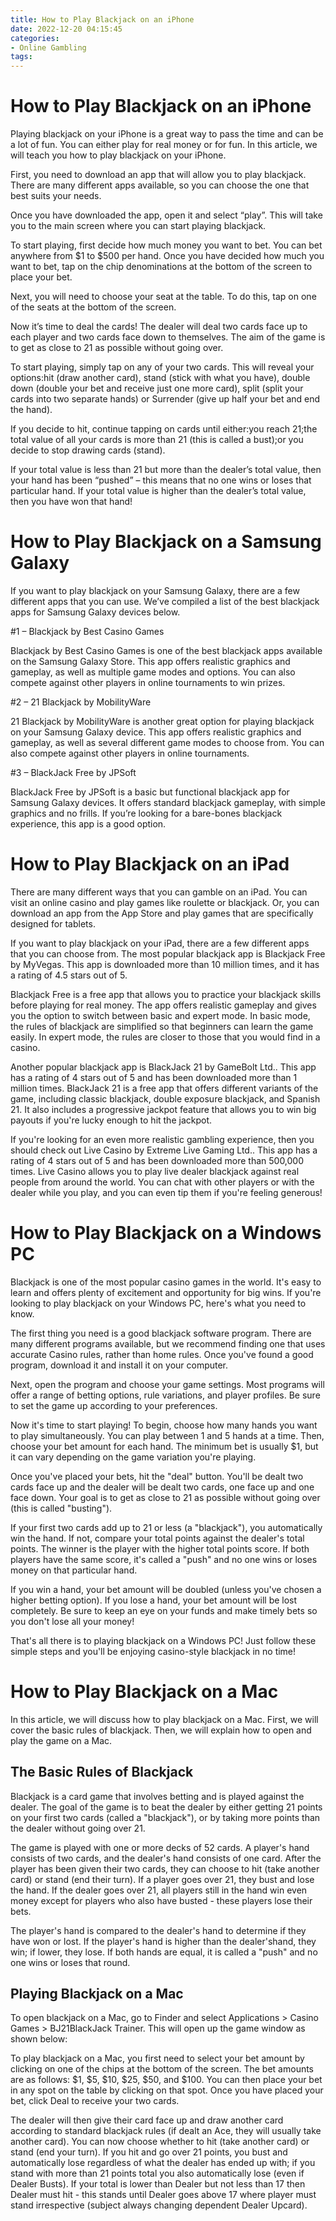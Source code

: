 ```yaml
---
title: How to Play Blackjack on an iPhone
date: 2022-12-20 04:15:45
categories:
- Online Gambling
tags:
---
```



#  How to Play Blackjack on an iPhone

Playing blackjack on your iPhone is a great way to pass the time and can be a lot of fun. You can either play for real money or for fun. In this article, we will teach you how to play blackjack on your iPhone.

First, you need to download an app that will allow you to play blackjack. There are many different apps available, so you can choose the one that best suits your needs.

Once you have downloaded the app, open it and select “play”. This will take you to the main screen where you can start playing blackjack.

To start playing, first decide how much money you want to bet. You can bet anywhere from $1 to $500 per hand. Once you have decided how much you want to bet, tap on the chip denominations at the bottom of the screen to place your bet.

Next, you will need to choose your seat at the table. To do this, tap on one of the seats at the bottom of the screen.

Now it’s time to deal the cards! The dealer will deal two cards face up to each player and two cards face down to themselves. The aim of the game is to get as close to 21 as possible without going over.

To start playing, simply tap on any of your two cards. This will reveal your options:hit (draw another card), stand (stick with what you have), double down (double your bet and receive just one more card), split (split your cards into two separate hands) or Surrender (give up half your bet and end the hand).

If you decide to hit, continue tapping on cards until either:you reach 21;the total value of all your cards is more than 21 (this is called a bust);or you decide to stop drawing cards (stand).

If your total value is less than 21 but more than the dealer’s total value, then your hand has been “pushed” – this means that no one wins or loses that particular hand. If your total value is higher than the dealer’s total value, then you have won that hand!

#  How to Play Blackjack on a Samsung Galaxy

If you want to play blackjack on your Samsung Galaxy, there are a few different apps that you can use. We’ve compiled a list of the best blackjack apps for Samsung Galaxy devices below.

#1 – Blackjack by Best Casino Games

Blackjack by Best Casino Games is one of the best blackjack apps available on the Samsung Galaxy Store. This app offers realistic graphics and gameplay, as well as multiple game modes and options. You can also compete against other players in online tournaments to win prizes.

#2 – 21 Blackjack by MobilityWare

21 Blackjack by MobilityWare is another great option for playing blackjack on your Samsung Galaxy device. This app offers realistic graphics and gameplay, as well as several different game modes to choose from. You can also compete against other players in online tournaments.

#3 – BlackJack Free by JPSoft

BlackJack Free by JPSoft is a basic but functional blackjack app for Samsung Galaxy devices. It offers standard blackjack gameplay, with simple graphics and no frills. If you’re looking for a bare-bones blackjack experience, this app is a good option.

#  How to Play Blackjack on an iPad

There are many different ways that you can gamble on an iPad. You can visit an online casino and play games like roulette or blackjack. Or, you can download an app from the App Store and play games that are specifically designed for tablets.

If you want to play blackjack on your iPad, there are a few different apps that you can choose from. The most popular blackjack app is Blackjack Free by MyVegas. This app is downloaded more than 10 million times, and it has a rating of 4.5 stars out of 5.

Blackjack Free is a free app that allows you to practice your blackjack skills before playing for real money. The app offers realistic gameplay and gives you the option to switch between basic and expert mode. In basic mode, the rules of blackjack are simplified so that beginners can learn the game easily. In expert mode, the rules are closer to those that you would find in a casino.

Another popular blackjack app is BlackJack 21 by GameBolt Ltd.. This app has a rating of 4 stars out of 5 and has been downloaded more than 1 million times. BlackJack 21 is a free app that offers different variants of the game, including classic blackjack, double exposure blackjack, and Spanish 21. It also includes a progressive jackpot feature that allows you to win big payouts if you're lucky enough to hit the jackpot.

If you're looking for an even more realistic gambling experience, then you should check out Live Casino by Extreme Live Gaming Ltd.. This app has a rating of 4 stars out of 5 and has been downloaded more than 500,000 times. Live Casino allows you to play live dealer blackjack against real people from around the world. You can chat with other players or with the dealer while you play, and you can even tip them if you're feeling generous!

#  How to Play Blackjack on a Windows PC

Blackjack is one of the most popular casino games in the world. It's easy to learn and offers plenty of excitement and opportunity for big wins. If you're looking to play blackjack on your Windows PC, here's what you need to know.

The first thing you need is a good blackjack software program. There are many different programs available, but we recommend finding one that uses accurate Casino rules, rather than home rules. Once you've found a good program, download it and install it on your computer.

Next, open the program and choose your game settings. Most programs will offer a range of betting options, rule variations, and player profiles. Be sure to set the game up according to your preferences.

Now it's time to start playing! To begin, choose how many hands you want to play simultaneously. You can play between 1 and 5 hands at a time. Then, choose your bet amount for each hand. The minimum bet is usually $1, but it can vary depending on the game variation you're playing.

Once you've placed your bets, hit the "deal" button. You'll be dealt two cards face up and the dealer will be dealt two cards, one face up and one face down. Your goal is to get as close to 21 as possible without going over (this is called "busting").

If your first two cards add up to 21 or less (a "blackjack"), you automatically win the hand. If not, compare your total points against the dealer's total points. The winner is the player with the higher total points score. If both players have the same score, it's called a "push" and no one wins or loses money on that particular hand.

If you win a hand, your bet amount will be doubled (unless you've chosen a higher betting option). If you lose a hand, your bet amount will be lost completely. Be sure to keep an eye on your funds and make timely bets so you don't lose all your money!

That's all there is to playing blackjack on a Windows PC! Just follow these simple steps and you'll be enjoying casino-style blackjack in no time!

#  How to Play Blackjack on a Mac

In this article, we will discuss how to play blackjack on a Mac. First, we will cover the basic rules of blackjack. Then, we will explain how to open and play the game on a Mac.

## The Basic Rules of Blackjack

Blackjack is a card game that involves betting and is played against the dealer. The goal of the game is to beat the dealer by either getting 21 points on your first two cards (called a "blackjack"), or by taking more points than the dealer without going over 21.

The game is played with one or more decks of 52 cards. A player's hand consists of two cards, and the dealer's hand consists of one card. After the player has been given their two cards, they can choose to hit (take another card) or stand (end their turn). If a player goes over 21, they bust and lose the hand. If the dealer goes over 21, all players still in the hand win even money except for players who also have busted - these players lose their bets.

The player's hand is compared to the dealer's hand to determine if they have won or lost. If the player's hand is higher than the dealer'shand, they win; if lower, they lose. If both hands are equal, it is called a "push" and no one wins or loses that round.

## Playing Blackjack on a Mac

To open blackjack on a Mac, go to Finder and select Applications > Casino Games > BJ21BlackJack Trainer. This will open up the game window as shown below:









To play blackjack on a Mac, you first need to select your bet amount by clicking on one of the chips at the bottom of the screen. The bet amounts are as follows: $1, $5, $10, $25, $50, and $100. You can then place your bet in any spot on the table by clicking on that spot. Once you have placed your bet, click Deal to receive your two cards.









The dealer will then give their card face up and draw another card according to standard blackjack rules (if dealt an Ace, they will usually take another card). You can now choose whether to hit (take another card) or stand (end your turn). If you hit and go over 21 points, you bust and automatically lose regardless of what the dealer has ended up with; if you stand with more than 21 points total you also automatically lose (even if Dealer Busts). If your total is lower than Dealer but not less than 17 then Dealer must hit - this stands until Dealer goes above 17 where player must stand irrespective (subject always changing dependent Dealer Upcard).








